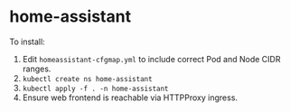 # home-assistant

To install:
1) Edit `homeassistant-cfgmap.yml` to include correct Pod and Node CIDR ranges.
1) `kubectl create ns home-assistant`
2) `kubectl apply -f . -n home-assistant`
3) Ensure web frontend is reachable via HTTPProxy ingress.

